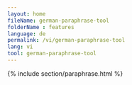 ```yaml
---
layout: home
fileName: german-paraphrase-tool
folderName : features
language: de
permalink: /vi/german-paraphrase-tool
lang: vi
tool: german-paraphrase-tool
---
```

{% include section/paraphrase.html %}